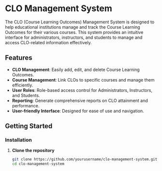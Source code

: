 # CLO Management System

The CLO (Course Learning Outcomes) Management System is designed to help educational institutions manage and track the Course Learning Outcomes for their various courses. This system provides an intuitive interface for administrators, instructors, and students to manage and access CLO-related information effectively.

## Features

- **CLO Management**: Easily add, edit, and delete Course Learning Outcomes.
- **Course Management**: Link CLOs to specific courses and manage them efficiently.
- **User Roles**: Role-based access control for Administrators, Instructors, and Students.
- **Reporting**: Generate comprehensive reports on CLO attainment and performance.
- **User-friendly Interface**: Designed for ease of use and navigation.

## Getting Started



### Installation

1. **Clone the repository**

   ```bash
   git clone https://github.com/yourusername/clo-management-system.git
   cd clo-management-system
